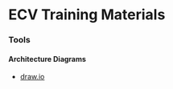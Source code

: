 # ECV Training Materials


### Tools

#### Architecture Diagrams
- [draw.io](https://www.drawio.com/)

